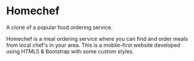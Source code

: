
# Homechef
A clone of a popular food ordering service.

Homechef is a meal ordering service where you can find and order meals from local chef's in your area. 
This is a mobile-first website developed using HTML5 & Bootstrap with some custom styles. 
